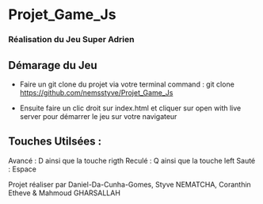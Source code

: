 # Projet_Game_Js

  ### Réalisation du Jeu Super Adrien

## Démarage du Jeu
- Faire un git clone du projet via votre terminal 
command : git clone https://github.com/nemsstyve/Projet_Game_Js

- Ensuite faire un clic droit sur index.html et cliquer sur open with live server pour démarrer le jeu sur votre navigateur

## Touches Utilsées :
 Avancé : D ainsi que la touche rigth
 Reculé : Q ainsi que la touche left
 Sauté : Espace

Projet réaliser par Daniel-Da-Cunha-Gomes, Styve NEMATCHA, Coranthin Etheve & Mahmoud GHARSALLAH 
